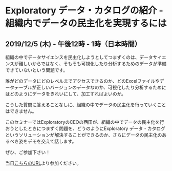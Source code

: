 # Exploratory データ・カタログの紹介 - 組織内でデータの民主化を実現するには
## 2019/12/5 (木) - 午後12時 - 1時（日本時間）

組織の中でデータサイエンスを民主化しようとしてつまずくのは、データサイエンスが難しいからではなく、そもそも可視化したり分析するためのデータが準備できていないという問題です。

誰がどのデータにどのレベルまでアクセスできるのか、どのExcelファイルやデータテーブルが正しいバージョンのデータなのか、可視化したり分析するためにはどのようにデータをきれいにして、加工すればよいのか。

こうした質問に答えることなしに、組織の中でデータの民主化を行っていくことはできません。

このセミナーではExploratoryのCEOの西田が、組織の中でデータの民主化を行おうとしたときにつまずく問題を、どうのようにExploratory データ・カタログというソリューションが解決することができるのか、さらにデータの民主化のあるべき姿をデモを交えて話します。

ぜひ、ご参加下さい！

当日[こちらのURL](https://zoom.us/j/331585134)より参加ください。
